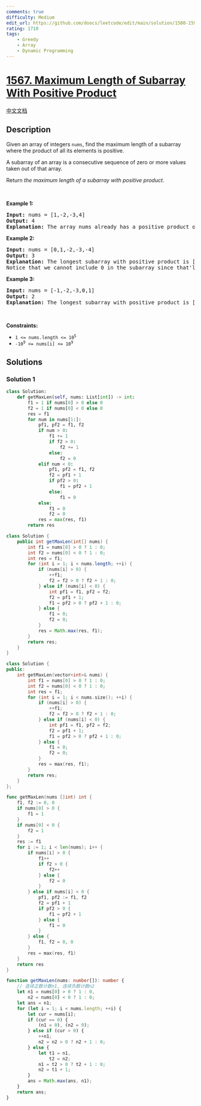 ```yaml
---
comments: true
difficulty: Medium
edit_url: https://github.com/doocs/leetcode/edit/main/solution/1500-1599/1567.Maximum%20Length%20of%20Subarray%20With%20Positive%20Product/README_EN.md
rating: 1710
tags:
    - Greedy
    - Array
    - Dynamic Programming
---
```


# [1567. Maximum Length of Subarray With Positive Product](https://leetcode.com/problems/maximum-length-of-subarray-with-positive-product)

[中文文档](/solution/1500-1599/1567.Maximum%20Length%20of%20Subarray%20With%20Positive%20Product/README.md)

## Description

<p>Given an array of integers <code>nums</code>, find the maximum length of a subarray where the product of all its elements is positive.</p>

<p>A subarray of an array is a consecutive sequence of zero or more values taken out of that array.</p>

<p>Return <em>the maximum length of a subarray with positive product</em>.</p>

<p>&nbsp;</p>
<p><strong class="example">Example 1:</strong></p>

<pre>
<strong>Input:</strong> nums = [1,-2,-3,4]
<strong>Output:</strong> 4
<strong>Explanation:</strong> The array nums already has a positive product of 24.
</pre>

<p><strong class="example">Example 2:</strong></p>

<pre>
<strong>Input:</strong> nums = [0,1,-2,-3,-4]
<strong>Output:</strong> 3
<strong>Explanation:</strong> The longest subarray with positive product is [1,-2,-3] which has a product of 6.
Notice that we cannot include 0 in the subarray since that&#39;ll make the product 0 which is not positive.</pre>

<p><strong class="example">Example 3:</strong></p>

<pre>
<strong>Input:</strong> nums = [-1,-2,-3,0,1]
<strong>Output:</strong> 2
<strong>Explanation:</strong> The longest subarray with positive product is [-1,-2] or [-2,-3].
</pre>

<p>&nbsp;</p>
<p><strong>Constraints:</strong></p>

<ul>
	<li><code>1 &lt;= nums.length &lt;= 10<sup>5</sup></code></li>
	<li><code>-10<sup>9</sup> &lt;= nums[i] &lt;= 10<sup>9</sup></code></li>
</ul>

## Solutions

### Solution 1

<!-- tabs:start -->

```python
class Solution:
    def getMaxLen(self, nums: List[int]) -> int:
        f1 = 1 if nums[0] > 0 else 0
        f2 = 1 if nums[0] < 0 else 0
        res = f1
        for num in nums[1:]:
            pf1, pf2 = f1, f2
            if num > 0:
                f1 += 1
                if f2 > 0:
                    f2 += 1
                else:
                    f2 = 0
            elif num < 0:
                pf1, pf2 = f1, f2
                f2 = pf1 + 1
                if pf2 > 0:
                    f1 = pf2 + 1
                else:
                    f1 = 0
            else:
                f1 = 0
                f2 = 0
            res = max(res, f1)
        return res
```

```java
class Solution {
    public int getMaxLen(int[] nums) {
        int f1 = nums[0] > 0 ? 1 : 0;
        int f2 = nums[0] < 0 ? 1 : 0;
        int res = f1;
        for (int i = 1; i < nums.length; ++i) {
            if (nums[i] > 0) {
                ++f1;
                f2 = f2 > 0 ? f2 + 1 : 0;
            } else if (nums[i] < 0) {
                int pf1 = f1, pf2 = f2;
                f2 = pf1 + 1;
                f1 = pf2 > 0 ? pf2 + 1 : 0;
            } else {
                f1 = 0;
                f2 = 0;
            }
            res = Math.max(res, f1);
        }
        return res;
    }
}
```

```cpp
class Solution {
public:
    int getMaxLen(vector<int>& nums) {
        int f1 = nums[0] > 0 ? 1 : 0;
        int f2 = nums[0] < 0 ? 1 : 0;
        int res = f1;
        for (int i = 1; i < nums.size(); ++i) {
            if (nums[i] > 0) {
                ++f1;
                f2 = f2 > 0 ? f2 + 1 : 0;
            } else if (nums[i] < 0) {
                int pf1 = f1, pf2 = f2;
                f2 = pf1 + 1;
                f1 = pf2 > 0 ? pf2 + 1 : 0;
            } else {
                f1 = 0;
                f2 = 0;
            }
            res = max(res, f1);
        }
        return res;
    }
};
```

```go
func getMaxLen(nums []int) int {
	f1, f2 := 0, 0
	if nums[0] > 0 {
		f1 = 1
	}
	if nums[0] < 0 {
		f2 = 1
	}
	res := f1
	for i := 1; i < len(nums); i++ {
		if nums[i] > 0 {
			f1++
			if f2 > 0 {
				f2++
			} else {
				f2 = 0
			}
		} else if nums[i] < 0 {
			pf1, pf2 := f1, f2
			f2 = pf1 + 1
			if pf2 > 0 {
				f1 = pf2 + 1
			} else {
				f1 = 0
			}
		} else {
			f1, f2 = 0, 0
		}
		res = max(res, f1)
	}
	return res
}
```

```ts
function getMaxLen(nums: number[]): number {
    // 连续正数计数n1, 连续负数计数n2
    let n1 = nums[0] > 0 ? 1 : 0,
        n2 = nums[0] < 0 ? 1 : 0;
    let ans = n1;
    for (let i = 1; i < nums.length; ++i) {
        let cur = nums[i];
        if (cur == 0) {
            (n1 = 0), (n2 = 0);
        } else if (cur > 0) {
            ++n1;
            n2 = n2 > 0 ? n2 + 1 : 0;
        } else {
            let t1 = n1,
                t2 = n2;
            n1 = t2 > 0 ? t2 + 1 : 0;
            n2 = t1 + 1;
        }
        ans = Math.max(ans, n1);
    }
    return ans;
}
```

<!-- tabs:end -->

<!-- end -->
